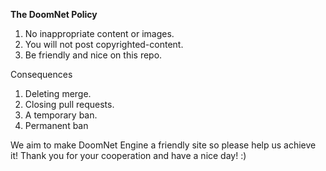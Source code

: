 **The DoomNet Policy**

1. No inappropriate content or images.
2. You will not post copyrighted-content.
3. Be friendly and nice on this repo.

Consequences
1. Deleting merge.
2. Closing pull requests.
3. A temporary ban.
4. Permanent ban

We aim to make DoomNet Engine a friendly site so please help us achieve it!
Thank you for your cooperation and have a nice day! :)
